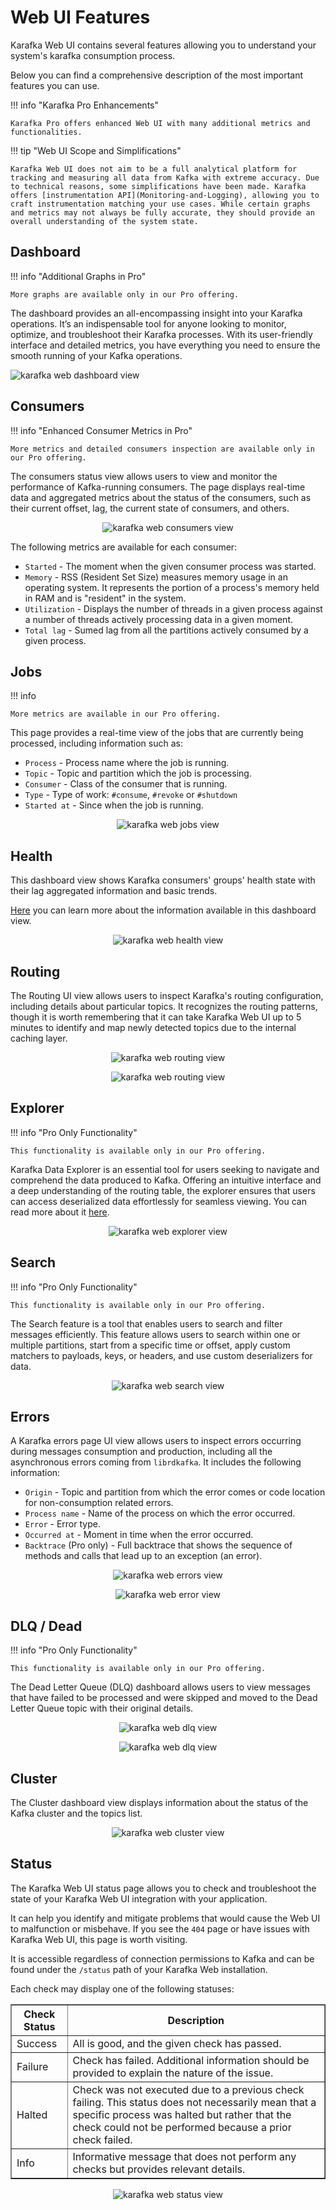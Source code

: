 # Web UI Features

Karafka Web UI contains several features allowing you to understand your system's karafka consumption process.

Below you can find a comprehensive description of the most important features you can use.

!!! info "Karafka Pro Enhancements"

    Karafka Pro offers enhanced Web UI with many additional metrics and functionalities.

!!! tip "Web UI Scope and Simplifications"

    Karafka Web UI does not aim to be a full analytical platform for tracking and measuring all data from Kafka with extreme accuracy. Due to technical reasons, some simplifications have been made. Karafka offers [instrumentation API](Monitoring-and-Logging), allowing you to craft instrumentation matching your use cases. While certain graphs and metrics may not always be fully accurate, they should provide an overall understanding of the system state.

## Dashboard

!!! info "Additional Graphs in Pro"

    More graphs are available only in our Pro offering.

The dashboard provides an all-encompassing insight into your Karafka operations. It’s an indispensable tool for anyone looking to monitor, optimize, and troubleshoot their Karafka processes. With its user-friendly interface and detailed metrics, you have everything you need to ensure the smooth running of your Kafka operations.

<img src="https://cdn.karafka.io/assets/misc/printscreens/web-ui/dashboard.png" alt="karafka web dashboard view" />

## Consumers

!!! info "Enhanced Consumer Metrics in Pro"

    More metrics and detailed consumers inspection are available only in our Pro offering.

The consumers status view allows users to view and monitor the performance of Kafka-running consumers. The page displays real-time data and aggregated metrics about the status of the consumers, such as their current offset, lag, the current state of consumers, and others.

<p align="center">
  <img src="https://cdn.karafka.io/assets/misc/printscreens/web-ui/consumers.png" alt="karafka web consumers view" />
</p>

The following metrics are available for each consumer:

- `Started` - The moment when the given consumer process was started.
- `Memory` - RSS (Resident Set Size) measures memory usage in an operating system. It represents the portion of a process's memory held in RAM and is "resident" in the system.
- `Utilization` - Displays the number of threads in a given process against a number of threads actively processing data in a given moment.
- `Total lag` - Sumed lag from all the partitions actively consumed by a given process.

## Jobs

!!! info

    More metrics are available in our Pro offering.

This page provides a real-time view of the jobs that are currently being processed, including information such as:

- `Process` - Process name where the job is running.
- `Topic` - Topic and partition which the job is processing.
- `Consumer` - Class of the consumer that is running.
- `Type` - Type of work: `#consume`, `#revoke` or `#shutdown`
- `Started at` - Since when the job is running.

<p align="center">
  <img src="https://cdn.karafka.io/assets/misc/printscreens/web-ui/jobs.png" alt="karafka web jobs view" />
</p>

## Health

This dashboard view shows Karafka consumers' groups' health state with their lag aggregated information and basic trends.

[Here](Pro-Web-UI-Health) you can learn more about the information available in this dashboard view.

<p align="center">
  <img src="https://cdn.karafka.io/assets/misc/printscreens/web-ui/health.png" alt="karafka web health view" />
</p>

## Routing

The Routing UI view allows users to inspect Karafka's routing configuration, including details about particular topics. It recognizes the routing patterns, though it is worth remembering that it can take Karafka Web UI up to 5 minutes to identify and map newly detected topics due to the internal caching layer.

<p align="center">
  <img src="https://cdn.karafka.io/assets/misc/printscreens/web-ui/routing1.png" alt="karafka web routing view" />
</p>

<p align="center">
  <img src="https://cdn.karafka.io/assets/misc/printscreens/web-ui/routing2.png" alt="karafka web routing view" />
</p>

## Explorer

!!! info "Pro Only Functionality"

    This functionality is available only in our Pro offering.

Karafka Data Explorer is an essential tool for users seeking to navigate and comprehend the data produced to Kafka. Offering an intuitive interface and a deep understanding of the routing table, the explorer ensures that users can access deserialized data effortlessly for seamless viewing. You can read more about it [here](Pro-Web-UI#explorer).

<p align="center">
  <img src="https://cdn.karafka.io/assets/misc/printscreens/web-ui/explorer3.png" alt="karafka web explorer view" />
</p>

## Search

!!! info "Pro Only Functionality"

    This functionality is available only in our Pro offering.

The Search feature is a tool that enables users to search and filter messages efficiently. This feature allows users to search within one or multiple partitions, start from a specific time or offset, apply custom matchers to payloads, keys, or headers, and use custom deserializers for data.

<p align="center">
  <img src="https://cdn.karafka.io/assets/misc/printscreens/web-ui/pro-search1.png" alt="karafka web search view" />
</p>

## Errors

A Karafka errors page UI view allows users to inspect errors occurring during messages consumption and production, including all the asynchronous errors coming from `librdkafka`. It includes the following information:

- `Origin` - Topic and partition from which the error comes or code location for non-consumption related errors.
- `Process name` - Name of the process on which the error occurred.
- `Error` - Error type.
- `Occurred at` - Moment in time when the error occurred.
- `Backtrace` (Pro only) - Full backtrace that shows the sequence of methods and calls that lead up to an exception (an error).

<p align="center">
  <img src="https://cdn.karafka.io/assets/misc/printscreens/web-ui/errors1.png" alt="karafka web errors view" />
</p>

<p align="center">
  <img src="https://cdn.karafka.io/assets/misc/printscreens/web-ui/errors2.png" alt="karafka web error view" />
</p>

## DLQ / Dead

!!! info "Pro Only Functionality"

    This functionality is available only in our Pro offering.

The Dead Letter Queue (DLQ) dashboard allows users to view messages that have failed to be processed and were skipped and moved to the Dead Letter Queue topic with their original details.

<p align="center">
  <img src="https://cdn.karafka.io/assets/misc/printscreens/web-ui/dlq1.png" alt="karafka web dlq view" />
</p>

<p align="center">
  <img src="https://cdn.karafka.io/assets/misc/printscreens/web-ui/dlq2.png" alt="karafka web dlq view" />
</p>

## Cluster

The Cluster dashboard view displays information about the status of the Kafka cluster and the topics list.

<p align="center">
  <img src="https://cdn.karafka.io/assets/misc/printscreens/web-ui/cluster1.png" alt="karafka web cluster view" />
</p>

## Status

The Karafka Web UI status page allows you to check and troubleshoot the state of your Karafka Web UI integration with your application.

It can help you identify and mitigate problems that would cause the Web UI to malfunction or misbehave. If you see the `404` page or have issues with Karafka Web UI, this page is worth visiting.

It is accessible regardless of connection permissions to Kafka and can be found under the `/status` path of your Karafka Web installation.

Each check may display one of the following statuses:

<table border="1">
    <thead>
        <tr>
          <th>Check Status</th>
          <th>Description</th>
      </tr>
    </thead>
    <tbody>
      <tr>
          <td>Success</td>
          <td>All is good, and the given check has passed.</td>
      </tr>
      <tr>
          <td>Failure</td>
          <td>Check has failed. Additional information should be provided to explain the nature of the issue.</td>
      </tr>
      <tr>
          <td>Halted</td>
          <td>Check was not executed due to a previous check failing. This status does not necessarily mean that a specific process was halted but rather that the check could not be performed because a prior check failed.</td>
      </tr>
      <tr>
          <td>Info</td>
          <td>Informative message that does not perform any checks but provides relevant details.</td>
      </tr>
    </tbody>
</table>

<p align="center">
  <img src="https://cdn.karafka.io/assets/misc/printscreens/web-ui/status.png" alt="karafka web status view" />
</p>
